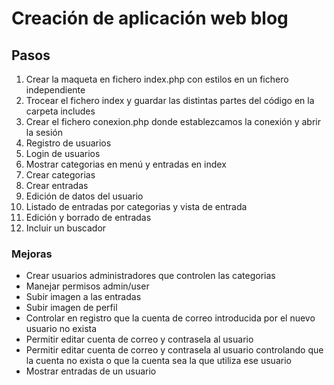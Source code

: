 # Creación de aplicación web blog

## Pasos

1. Crear la maqueta en fichero index.php con estilos en un fichero independiente
2. Trocear el fichero index y guardar las distintas partes del código en la carpeta includes
3. Crear el fichero conexion.php donde establezcamos la conexión y abrir la sesión
4. Registro de usuarios
5. Login de usuarios
6. Mostrar categorias en menú y entradas en index
7. Crear categorias
8. Crear entradas
9. Edición de datos del usuario
10. Listado de entradas por categorias y vista de entrada
11. Edición y borrado de entradas
12. Incluir un buscador

### Mejoras

- Crear usuarios administradores que controlen las categorias
- Manejar permisos admin/user
- Subir imagen a las entradas
- Subir imagen de perfil
- Controlar en registro que la cuenta de correo introducida por el nuevo usuario no exista
- Permitir editar cuenta de correo y contrasela al usuario
- Permitir editar cuenta de correo y contrasela al usuario controlando que la cuenta no exista o que la cuenta sea la que utiliza ese usuario
- Mostrar entradas de un usuario